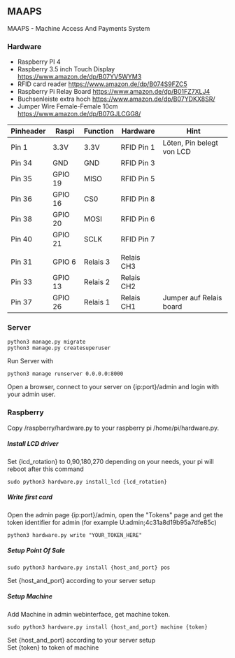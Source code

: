 ## MAAPS

MAAPS - Machine Access And Payments System

### Hardware

- Raspberry PI 4
- Raspberry 3.5 inch Touch Display https://www.amazon.de/dp/B07YV5WYM3
- RFID card reader https://www.amazon.de/dp/B074S9FZC5
- Raspberry Pi Relay Board https://www.amazon.de/dp/B01FZ7XLJ4
- Buchsenleiste extra hoch https://www.amazon.de/dp/B07YDKX8SR/
- Jumper Wire Female-Female 10cm https://www.amazon.de/dp/B07GJLCGG8/

| Pinheader  | Raspi    | Function | Hardware    | Hint |
|------------|----------|----------|-------------|------|
| Pin 1      | 3.3V     | 3.3V     | RFID Pin 1  | Löten, Pin belegt von LCD |
| Pin 34     | GND      | GND      | RFID Pin 3  |      |
| Pin 35     | GPIO 19  | MISO     | RFID Pin 5  |      |
| Pin 36     | GPIO 16  | CS0      | RFID Pin 8  |      |
| Pin 38     | GPIO 20  | MOSI     | RFID Pin 6  |      |
| Pin 40     | GPIO 21  | SCLK     | RFID Pin 7  |      |
|            |          |          |             |      |
| Pin 31     | GPIO  6  | Relais 3 | Relais CH3  |      |
| Pin 33     | GPIO 13  | Relais 2 | Relais CH2  |      |
| Pin 37     | GPIO 26  | Relais 1 | Relais CH1  | Jumper auf Relais board |


### Server
```
python3 manage.py migrate
python3 manage.py createsuperuser 
```
Run Server with
```
python3 manage runserver 0.0.0.0:8000
```
Open a browser, connect to your server on {ip:port}/admin and login with your admin user.


### Raspberry

Copy /raspberry/hardware.py to your raspberry pi /home/pi/hardware.py.

##### Install LCD driver
Set {lcd_rotation} to 0,90,180,270 depending on your needs, your pi will reboot after this command
``` 
sudo python3 hardware.py install_lcd {lcd_rotation} 
```

##### Write first card
Open the admin page {ip:port}/admin, open the "Tokens" page and get the token identifier for admin (for example U:admin;4c31a8d19b95a7dfe85c)
```
python3 hardware.py write "YOUR_TOKEN_HERE"
```

##### Setup Point Of Sale   
```
sudo python3 hardware.py install {host_and_port} pos
```
Set {host_and_port} according to your server setup  

##### Setup Machine
Add Machine in admin webinterface, get machine token.

```
sudo python3 hardware.py install {host_and_port} machine {token}
```
Set {host_and_port} according to your server setup  
Set {token} to token of machine
